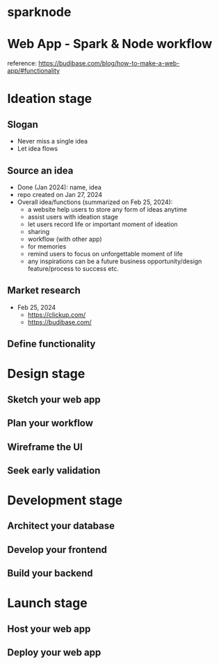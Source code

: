 # sparknode


# Web App - Spark & Node workflow
reference: https://budibase.com/blog/how-to-make-a-web-app/#functionality


# Ideation stage

## Slogan
- Never miss a single idea
- Let idea flows

## Source an idea
- Done (Jan 2024): name, idea
- repo created on Jan 27, 2024
- Overall idea/functions (summarized on Feb 25, 2024): 
    - a website help users to store any form of ideas anytime
    - assist users with ideation stage
    - let users record life or important moment of ideation
    - sharing
    - workflow (with other app)
    - for memories
    - remind users to focus on unforgettable moment of life
    - any inspirations can be a future business opportunity/design feature/process to success etc.

## Market research
- Feb 25, 2024
    - https://clickup.com/
    - https://budibase.com/

## Define functionality


# Design stage

## Sketch your web app

##  Plan your workflow

## Wireframe the UI

## Seek early validation


# Development stage

## Architect your database

## Develop your frontend

## Build your backend


# Launch stage

## Host your web app

## Deploy your web app



